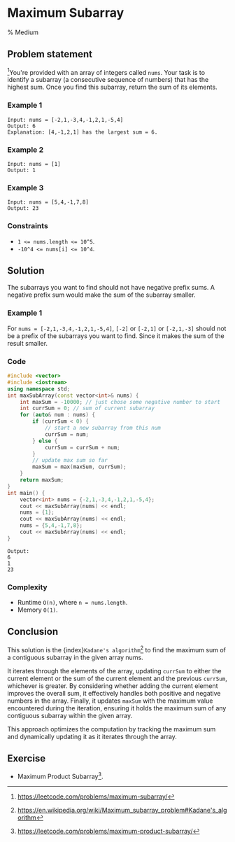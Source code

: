 # Maximum Subarray
% Medium 
## Problem statement

[^url]You're provided with an array of integers called `nums`. Your task is to identify a subarray (a consecutive sequence of numbers) that has the highest sum. Once you find this subarray, return the sum of its elements.

[^url]: https://leetcode.com/problems/maximum-subarray/
### Example 1
```text
Input: nums = [-2,1,-3,4,-1,2,1,-5,4]
Output: 6
Explanation: [4,-1,2,1] has the largest sum = 6.
```

### Example 2
```text
Input: nums = [1]
Output: 1
```

### Example 3
```text
Input: nums = [5,4,-1,7,8]
Output: 23
```

### Constraints

* `1 <= nums.length <= 10^5`.
* `-10^4 <= nums[i] <= 10^4`.
 
## Solution

The subarrays you want to find should not have negative prefix sums. A negative prefix sum would make the sum of the subarray smaller.

### Example 1
For `nums = [-2,1,-3,4,-1,2,1,-5,4]`, `[-2]` or `[-2,1]` or `[-2,1,-3]` should not be a prefix of the subarrays you want to find. Since it makes the sum of the result smaller.

### Code

```cpp
#include <vector>
#include <iostream>
using namespace std;
int maxSubArray(const vector<int>& nums) {
    int maxSum = -10000; // just chose some negative number to start
    int currSum = 0; // sum of current subarray
    for (auto& num : nums) {
        if (currSum < 0) {
            // start a new subarray from this num
            currSum = num;
        } else {
            currSum = currSum + num;
        }
        // update max sum so far
        maxSum = max(maxSum, currSum);
    }
    return maxSum;
}
int main() {
    vector<int> nums = {-2,1,-3,4,-1,2,1,-5,4};
    cout << maxSubArray(nums) << endl;
    nums = {1};
    cout << maxSubArray(nums) << endl;
    nums = {5,4,-1,7,8};
    cout << maxSubArray(nums) << endl;
}
```
```text
Output:
6
1
23
```

### Complexity
* Runtime `O(n)`, where `n = nums.length`.
* Memory `O(1)`.

## Conclusion

This solution is the {index}`Kadane's algorithm`[^kad] to find the maximum sum of a contiguous subarray in the given array nums. 

[^kad]: https://en.wikipedia.org/wiki/Maximum_subarray_problem#Kadane's_algorithm

It iterates through the elements of the array, updating `currSum` to either the current element or the sum of the current element and the previous `currSum`, whichever is greater. By considering whether adding the current element improves the overall sum, it effectively handles both positive and negative numbers in the array. Finally, it updates `maxSum` with the maximum value encountered during the iteration, ensuring it holds the maximum sum of any contiguous subarray within the given array. 

This approach optimizes the computation by tracking the maximum sum and dynamically updating it as it iterates through the array.

## Exercise
- Maximum Product Subarray[^ex].

[^ex]: https://leetcode.com/problems/maximum-product-subarray/